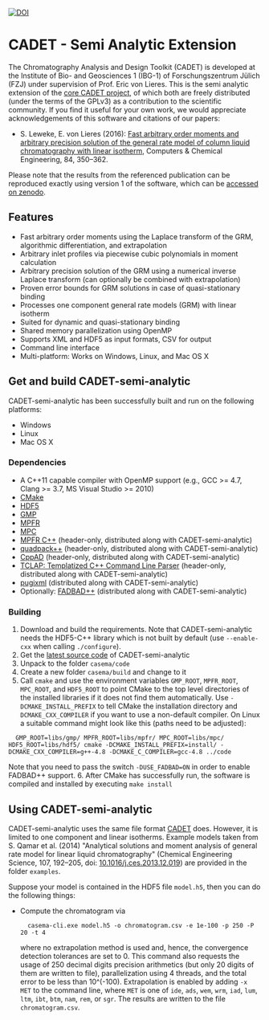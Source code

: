 [![DOI](https://zenodo.org/badge/38963550.svg)](https://doi.org/10.5281/zenodo.14066869)

# CADET - Semi Analytic Extension

The Chromatography Analysis and Design Toolkit (CADET) is developed at the Institute of Bio- and Geosciences 1 (IBG-1) of Forschungszentrum Jülich (FZJ) under supervision of Prof. Eric von Lieres.
This is the semi analytic extension of the [core CADET project](https://github.com/modsim/cadet), of which both are freely distributed (under the terms of the GPLv3) as a contribution to the scientific community.
If you find it useful for your own work, we would appreciate acknowledgements of this software and citations of our papers:

* S. Leweke, E. von Lieres (2016): [Fast arbitrary order moments and arbitrary precision solution of the general rate model of column liquid chromatography with linear isotherm](https://doi.org/10.1016/j.compchemeng.2015.09.009), Computers & Chemical Engineering, 84, 350–362.

Please note that the results from the referenced publication can be reproduced exactly using version 1 of the software, which can be [accessed on zenodo](https://doi.org/10.5281/zenodo.14066870).

## Features

* Fast arbitrary order moments using the Laplace transform of the GRM, algorithmic differentiation, and extrapolation
* Arbitrary inlet profiles via piecewise cubic polynomials in moment calculation
* Arbitrary precision solution of the GRM using a numerical inverse Laplace transform (can optionally be combined with extrapolation)
* Proven error bounds for GRM solutions in case of quasi-stationary binding
* Processes one component general rate models (GRM) with linear isotherm
* Suited for dynamic and quasi-stationary binding
* Shared memory parallelization using OpenMP
* Supports XML and HDF5 as input formats, CSV for output
* Command line interface
* Multi-platform: Works on Windows, Linux, and Mac OS X

## Get and build CADET-semi-analytic

CADET-semi-analytic has been successfully built and run on the following platforms:

* Windows
* Linux
* Mac OS X

### Dependencies

* A C++11 capable compiler with OpenMP support (e.g., GCC >= 4.7, Clang >= 3.7, MS Visual Studio >= 2010)
* [CMake](http://cmake.org/)
* [HDF5](http://www.hdfgroup.org/HDF5/)
* [GMP](https://gmplib.org/)
* [MPFR](http://www.mpfr.org/)
* [MPC](http://www.multiprecision.org/)
* [MPFR C++](http://www.holoborodko.com/pavel/mpfr) (header-only, distributed along with CADET-semi-analytic)
* [quadpack++](http://sourceforge.net/projects/quadpackpp) (header-only, distributed along with CADET-semi-analytic)
* [CppAD](http://www.coin-or.org/CppAD/) (header-only, distributed along with CADET-semi-analytic)
* [TCLAP: Templatized C++ Command Line Parser](http://sourceforge.net/projects/tclap/) (header-only, distributed along with CADET-semi-analytic)
* [pugixml](http://code.google.com/p/pugixml/) (distributed along with CADET-semi-analytic)
* Optionally: [FADBAD++](http://www.fadbad.com/) (distributed along with CADET-semi-analytic)

### Building

1. Download and build the requirements. Note that CADET-semi-analytic needs the HDF5-C++ library which is not built by default (use `--enable-cxx` when calling `./configure`).
2. Get the [latest source code](https://github.com/modsim/cadet-semi-analytic/archive/master.zip) of CADET-semi-analytic
3. Unpack to the folder `casema/code`
4. Create a new folder `casema/build` and change to it
5. Call `cmake` and use the environment variables `GMP_ROOT`, `MPFR_ROOT`, `MPC_ROOT`, and `HDF5_ROOT` to point CMake to the top level directories of the installed libraries if it does not find them automatically. Use `-DCMAKE_INSTALL_PREFIX` to tell CMake the installation directory and `DCMAKE_CXX_COMPILER` if you want to use a non-default compiler. On Linux a suitable command might look like this (paths need to be adjusted):

  ```
	GMP_ROOT=libs/gmp/ MPFR_ROOT=libs/mpfr/ MPC_ROOT=libs/mpc/ HDF5_ROOT=libs/hdf5/ cmake -DCMAKE_INSTALL_PREFIX=install/ -DCMAKE_CXX_COMPILER=g++-4.8 -DCMAKE_C_COMPILER=gcc-4.8 ../code
  ```
  Note that you need to pass the switch `-DUSE_FADBAD=ON` in order to enable FADBAD++ support.
6. After CMake has successfully run, the software is compiled and installed by executing `make install`

## Using CADET-semi-analytic

CADET-semi-analytic uses the same file format [CADET](https://github.com/modsim/cadet) does. However, it is limited to one component and linear isotherms. Example models taken from S. Qamar et al. (2014) "Analytical solutions and moment analysis of general rate model for linear liquid chromatography" (Chemical Engineering Science, 107, 192–205, doi: [10.1016/j.ces.2013.12.019](http://dx.doi.org/10.1016/j.ces.2013.12.019)) are provided in the folder `examples`.

Suppose your model is contained in the HDF5 file `model.h5`, then you can do the following things:

* Compute the chromatogram via

  ```
	casema-cli.exe model.h5 -o chromatogram.csv -e 1e-100 -p 250 -P 20 -t 4
  ```
  where no extrapolation method is used and, hence, the convergence detection tolerances are set to 0. This command also requests the usage of 250 decimal digits precision arithmetics (but only 20 digits of them are written to file), parallelization using 4 threads, and the total error to be less than 10^(-100). Extrapolation is enabled by adding `-x MET` to the command line, where `MET` is one of `ide`, `ads`, `wem`, `wrm`, `iad`, `lum`, `ltm`, `ibt`, `btm`, `nam`, `rem`, or `sgr`. The results are written to the file `chromatogram.csv`.
